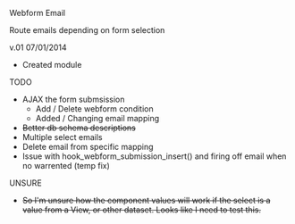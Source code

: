 Webform Email

Route emails depending on form selection

v.01 07/01/2014
 - Created module
 

TODO
  - AJAX the form submsission
     - Add / Delete webform condition
     - Added / Changing email mapping
  - <strike>Better db schema descriptions</strike>
  - Multiple select emails
  - Delete email from specific mapping
  - Issue with hook_webform_submission_insert() and firing off email when no warrented (temp fix)


 UNSURE
  - <strike>So I'm unsure how the component values will work if the select is a value from a View, or other dataset. Looks like I need to test this. </strike>